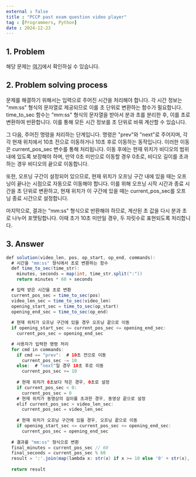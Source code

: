 ```yaml
---
external : false
title : "PCCP past exam question video player"
tag : [Programmers, Python]
date : 2024-12-23
---
```


## 1. Problem

해당 문제는 [여기](https://school.programmers.co.kr/learn/courses/30/lessons/340213)에서 확인하실 수 있습니다.

## 2. Problem solving process

문제를 해결하기 위해서는 입력으로 주어진 시간을 처리해야 합니다. 각 시간 정보는 "mm:ss" 형식의 문자열로 제공되므로 이를 초 단위로 변환하는 함수가 필요합니다. time_to_sec 함수는 "mm:ss" 형식의 문자열을 받아서 분과 초를 분리한 후, 이를 초로 변환하여 반환합니다. 이를 통해 모든 시간 정보를 초 단위로 바꿔 계산할 수 있습니다.

그 다음, 주어진 명령을 처리하는 단계입니다. 명령은 "prev"와 "next"로 주어지며, 각각 현재 위치에서 10초 전으로 이동하거나 10초 후로 이동하는 동작입니다. 이러한 이동은 current_pos_sec 변수를 통해 처리됩니다. 이동 후에는 현재 위치가 비디오의 범위 내에 있도록 보장해야 하며, 만약 0초 미만으로 이동할 경우 0초로, 비디오 길이를 초과하는 경우 비디오의 끝으로 이동합니다.

또한, 오프닝 구간이 설정되어 있으므로, 현재 위치가 오프닝 구간 내에 있을 때는 오프닝이 끝나는 시점으로 자동으로 이동해야 합니다. 이를 위해 오프닝 시작 시간과 종료 시간을 초 단위로 변환하고, 현재 위치가 이 구간에 있을 때는 current_pos_sec를 오프닝 종료 시간으로 설정합니다.

마지막으로, 결과는 "mm:ss" 형식으로 반환해야 하므로, 계산된 초 값을 다시 분과 초로 나누어 포맷팅합니다. 이때 초가 10초 미만일 경우, 두 자릿수로 표현되도록 처리합니다.

## 3. Answer

```java
def solution(video_len, pos, op_start, op_end, commands):
  # 시간을 "mm:ss" 형식에서 초로 변환하는 함수
  def time_to_sec(time_str):
    minutes, seconds = map(int, time_str.split(":"))
    return minutes * 60 + seconds

  # 입력 받은 시간을 초로 변환
  current_pos_sec = time_to_sec(pos)
  video_len_sec = time_to_sec(video_len)
  opening_start_sec = time_to_sec(op_start)
  opening_end_sec = time_to_sec(op_end)
  
  # 현재 위치가 오프닝 구간에 있을 경우 오프닝 끝으로 이동
  if opening_start_sec <= current_pos_sec <= opening_end_sec:
    current_pos_sec = opening_end_sec

  # 사용자가 입력한 명령 처리
  for cmd in commands:
    if cmd == "prev":  # 10초 전으로 이동
      current_pos_sec -= 10
    else:  # "next"일 경우 10초 후로 이동
      current_pos_sec += 10
    
    # 현재 위치가 0초보다 작은 경우, 0초로 설정
    if current_pos_sec < 0:
      current_pos_sec = 0
    # 현재 위치가 동영상의 길이를 초과한 경우, 동영상 끝으로 설정
    elif current_pos_sec > video_len_sec:
      current_pos_sec = video_len_sec
    
    # 현재 위치가 오프닝 구간에 있을 경우, 오프닝 끝으로 이동
    if opening_start_sec <= current_pos_sec <= opening_end_sec:
      current_pos_sec = opening_end_sec
  
  # 결과를 "mm:ss" 형식으로 변환
  final_minutes = current_pos_sec // 60
  final_seconds = current_pos_sec % 60
  result = ':'.join(map(lambda x: str(x) if x >= 10 else '0' + str(x), [final_minutes, final_seconds]))
  
  return result
```
